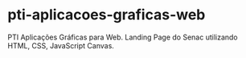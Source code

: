 # pti-aplicacoes-graficas-web
PTI Aplicações Gráficas para Web.
Landing Page do Senac utilizando HTML, CSS, JavaScript Canvas.
